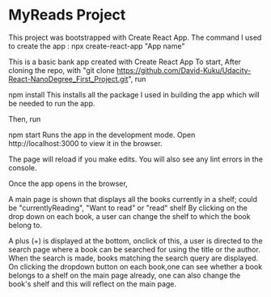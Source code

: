 # MyReads Project

This project was bootstrapped with Create React App. The command I used to create the app : npx create-react-app "App name"

This is a basic bank app created with Create React App
To start, After cloning the repo, with "git clone https://github.com/David-Kuku/Udacity-React-NanoDegree_First_Project.git", run

npm install
This installs all the package I used in building the app which will be needed to run the app.

Then, run

npm start
Runs the app in the development mode. Open http://localhost:3000 to view it in the browser.

The page will reload if you make edits. You will also see any lint errors in the console.

Once the app opens in the browser,

A main page is shown that displays all the books currently in a shelf; could be "currentlyReading", "Want to read" or "read" shelf
By clicking on the drop down on each book, a user can change the shelf to which the book belong to.

A plus (+) is displayed at the bottom, onclick of this, a user is directed to the search page where 
a book can be searched for using the title or the author. 
When the search is made, books matching the search query are displayed. On clicking the dropdown button on each book,one can see
whether a book belongs to a shelf on the main page already, one can also change the book's shelf and this will reflect on the main page.
